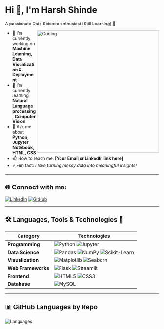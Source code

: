 # Hi 👋, I'm Harsh Shinde

A passionate Data Science enthusiast (Still Learning) 🚀

<img align="right" alt="Coding" width="400" src="https://cdn.dribbble.com/users/1162077/screenshots/3848914/programmer.gif">

- 🔭 I’m currently working on **Machine Learning, Data Visualization & Deployment**
- 🌱 I’m currently learning **Natural Language processing, Computer Vision**
- 💬 Ask me about **Python, Jupyter Notebook, HTML, CSS**
- 📫 How to reach me: **[Your Email or LinkedIn link here]**
- ⚡ Fun fact: *I love turning messy data into meaningful insights!*

---

## 🌐 Connect with me:
[![LinkedIn](https://img.shields.io/badge/LinkedIn-%230077B5.svg?logo=linkedin&logoColor=white)](https://www.linkedin.com/in/your-profile)
[![GitHub](https://img.shields.io/badge/GitHub-%23121011.svg?logo=github&logoColor=white)](https://github.com/your-username)


---

## 🛠 Languages, Tools & Technologies 🚀

| **Category**           | **Technologies** |
|------------------------|------------------|
| **Programming**        | ![Python](https://img.shields.io/badge/Python-3776AB?logo=python&logoColor=white) ![Jupyter](https://img.shields.io/badge/Jupyter-F37626?logo=jupyter&logoColor=white) |
| **Data Science**       | ![Pandas](https://img.shields.io/badge/Pandas-150458?logo=pandas&logoColor=white) ![NumPy](https://img.shields.io/badge/NumPy-013243?logo=numpy&logoColor=white) ![Scikit-Learn](https://img.shields.io/badge/ScikitLearn-F7931E?logo=scikit-learn&logoColor=white) |
| **Visualization**      | ![Matplotlib](https://img.shields.io/badge/Matplotlib-005C84) ![Seaborn](https://img.shields.io/badge/Seaborn-4B8BBE) |
| **Web Frameworks**     | ![Flask](https://img.shields.io/badge/Flask-000000?logo=flask) ![Streamlit](https://img.shields.io/badge/Streamlit-FF4B4B?logo=streamlit&logoColor=white) |
| **Frontend**           | ![HTML5](https://img.shields.io/badge/HTML5-E34F26?logo=html5&logoColor=white) ![CSS3](https://img.shields.io/badge/CSS3-1572B6?logo=css3&logoColor=white) |
| **Database**           | ![MySQL](https://img.shields.io/badge/MySQL-005C84?logo=mysql&logoColor=white) |


---

## 📊 GitHub Languages by Repo
![Languages](https://your-generated-pie-chart-link.png)


